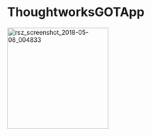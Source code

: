 # ThoughtworksGOTApp

<img width="232" alt="rsz_screenshot_2018-05-08_004833" src="https://user-images.githubusercontent.com/12964593/39720799-0b13d4c0-525b-11e8-84e8-8eb1af4b6be5.png">
